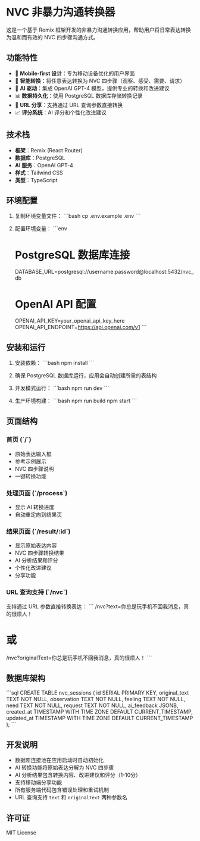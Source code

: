 # NVC 非暴力沟通转换器

这是一个基于 Remix 框架开发的非暴力沟通转换应用，帮助用户将日常表达转换为温和而有效的 NVC 四步骤沟通方式。

## 功能特性

- 📱 **Mobile-first 设计**：专为移动设备优化的用户界面
- 🔄 **智能转换**：将任意表达转换为 NVC 四步骤（观察、感受、需要、请求）
- 🤖 **AI 驱动**：集成 OpenAI GPT-4 模型，提供专业的转换和改进建议
- 📊 **数据持久化**：使用 PostgreSQL 数据库存储转换记录
- 🔗 **URL 分享**：支持通过 URL 查询参数直接转换
- 📈 **评分系统**：AI 评分和个性化改进建议

## 技术栈

- **框架**：Remix (React Router)
- **数据库**：PostgreSQL
- **AI 服务**：OpenAI GPT-4
- **样式**：Tailwind CSS
- **类型**：TypeScript

## 环境配置

1. 复制环境变量文件：
   \`\`\`bash
   cp .env.example .env
   \`\`\`

2. 配置环境变量：
   \`\`\`env
   # PostgreSQL 数据库连接
   DATABASE_URL=postgresql://username:password@localhost:5432/nvc_db
   
   # OpenAI API 配置
   OPENAI_API_KEY=your_openai_api_key_here
   OPENAI_API_ENDPOINT=https://api.openai.com/v1
   \`\`\`

## 安装和运行

1. 安装依赖：
   \`\`\`bash
   npm install
   \`\`\`

2. 确保 PostgreSQL 数据库运行，应用会自动创建所需的表结构

3. 开发模式运行：
   \`\`\`bash
   npm run dev
   \`\`\`

4. 生产环境构建：
   \`\`\`bash
   npm run build
   npm start
   \`\`\`

## 页面结构

### 首页 (\`/\`)
- 原始表达输入框
- 参考示例展示
- NVC 四步骤说明
- 一键转换功能

### 处理页面 (\`/process\`)
- 显示 AI 转换进度
- 自动重定向到结果页

### 结果页面 (\`/result/:id\`)
- 显示原始表达内容
- NVC 四步骤转换结果
- AI 分析结果和评分
- 个性化改进建议
- 分享功能

### URL 查询支持 (\`/nvc\`)
支持通过 URL 参数直接转换表达：
\`\`\`
/nvc?text=你总是玩手机不回我消息，真的很烦人！
# 或
/nvc?originalText=你总是玩手机不回我消息，真的很烦人！
\`\`\`

## 数据库架构

\`\`\`sql
CREATE TABLE nvc_sessions (
  id SERIAL PRIMARY KEY,
  original_text TEXT NOT NULL,
  observation TEXT NOT NULL,
  feeling TEXT NOT NULL,
  need TEXT NOT NULL,
  request TEXT NOT NULL,
  ai_feedback JSONB,
  created_at TIMESTAMP WITH TIME ZONE DEFAULT CURRENT_TIMESTAMP,
  updated_at TIMESTAMP WITH TIME ZONE DEFAULT CURRENT_TIMESTAMP
);
\`\`\`

## 开发说明

- 数据库连接池在应用启动时自动初始化
- AI 转换功能将原始表达分解为 NVC 四步骤
- AI 分析结果包含转换内容、改进建议和评分（1-10分）
- 支持移动端分享功能
- 所有服务端代码包含错误处理和重试机制
- URL 查询支持 `text` 和 `originalText` 两种参数名

## 许可证

MIT License
